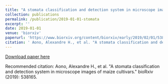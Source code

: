 ```yaml
---
title: "A stomata classification and detection system in microscope images of maize cultivars"
collection: publications
permalink: /publication/2019-01-01-stomata
excerpt: ''
date: 2019-01-01
venue: 'biorxiv'
paperurl: 'https://www.biorxiv.org/content/biorxiv/early/2019/02/01/538165.full.pdf'
citation: ' Aono, Alexandre H., et al. "A stomata classification and detection system in microscope images of maize cultivars." bioRxiv (2019): 538165.'
---
```


[Download paper here](https://www.biorxiv.org/content/biorxiv/early/2019/02/01/538165.full.pdf)

Recommended citation: Aono, Alexandre H., et al. "A stomata classification and detection system in microscope images of maize cultivars." bioRxiv (2019): 538165.
